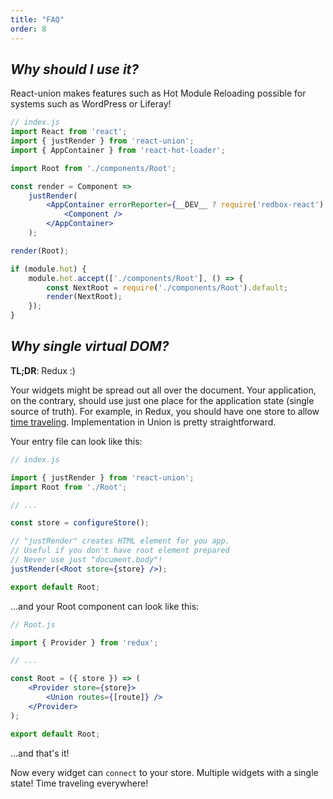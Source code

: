 ```yaml
---
title: "FAQ"
order: 8
---
```


## _Why should I use it?_

React-union makes features such as Hot Module Reloading possible for systems such as WordPress or Liferay!

```jsx
// index.js
import React from 'react';
import { justRender } from 'react-union';
import { AppContainer } from 'react-hot-loader';

import Root from './components/Root';

const render = Component =>
	justRender(
		<AppContainer errorReporter={__DEV__ ? require('redbox-react').default : null}>
			<Component />
		</AppContainer>
	);

render(Root);

if (module.hot) {
	module.hot.accept(['./components/Root'], () => {
		const NextRoot = require('./components/Root').default;
		render(NextRoot);
	});
}
```

## _Why single virtual DOM?_

**TL;DR**: Redux :)

Your widgets might be spread out all over the document. Your application, on the contrary, should use just one place for the application state (single source of truth).
For example, in Redux, you should have one store to allow [time traveling](https://github.com/gaearon/redux-devtools#redux-devtools). Implementation in Union is pretty straightforward.

Your entry file can look like this:

```jsx
// index.js

import { justRender } from 'react-union';
import Root from './Root';

// ...

const store = configureStore();

// "justRender" creates HTML element for you app.
// Useful if you don't have root element prepared
// Never use just "document.body"!
justRender(<Root store={store} />);

export default Root;
```

...and your Root component can look like this:

```jsx
// Root.js

import { Provider } from 'redux';

// ...

const Root = ({ store }) => (
	<Provider store={store}>
		<Union routes={[route]} />
	</Provider>
);

export default Root;
```

...and that's it!

Now every widget can `connect` to your store. Multiple widgets with a single state! Time traveling everywhere!
